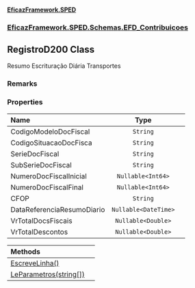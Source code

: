#### [EficazFramework.SPED](EficazFrameworkSPED.md 'EficazFramework SPED')
### [EficazFramework.SPED.Schemas.EFD_Contribuicoes](EficazFramework.SPED.Schemas.EFD_Contribuicoes.md 'EficazFramework.SPED.Schemas.EFD_Contribuicoes')

## RegistroD200 Class

Resumo Escrituração Diária Transportes

### Remarks
### Properties

| Name | Type | |
| :--- | :---: | :--- |
| CodigoModeloDocFiscal | `String` |  |
| CodigoSituacaoDocFisca | `String` |  |
| SerieDocFiscal | `String` |  |
| SubSerieDocFiscal | `String` |  |
| NumeroDocFiscalInicial | `Nullable<Int64>` |  |
| NumeroDocFiscalFinal | `Nullable<Int64>` |  |
| CFOP | `String` |  |
| DataReferenciaResumoDiario | `Nullable<DateTime>` |  |
| VrTotalDocsFiscais | `Nullable<Double>` |  |
| VrTotalDescontos | `Nullable<Double>` |  |

| Methods | |
| :--- | :--- |
| [EscreveLinha()](EficazFramework.SPED.Schemas.EFD_Contribuicoes/RegistroD200/EscreveLinha().md 'EficazFramework.SPED.Schemas.EFD_Contribuicoes.RegistroD200.EscreveLinha()') | |
| [LeParametros(string[])](EficazFramework.SPED.Schemas.EFD_Contribuicoes/RegistroD200/LeParametros(string[]).md 'EficazFramework.SPED.Schemas.EFD_Contribuicoes.RegistroD200.LeParametros(string[])') | |
